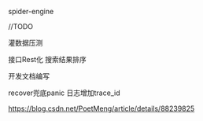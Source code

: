 spider-engine


//TODO

灌数据压测

接口Rest化
搜索结果排序


开发文档编写

recover兜底panic
日志增加trace_id

https://blog.csdn.net/PoetMeng/article/details/88239825